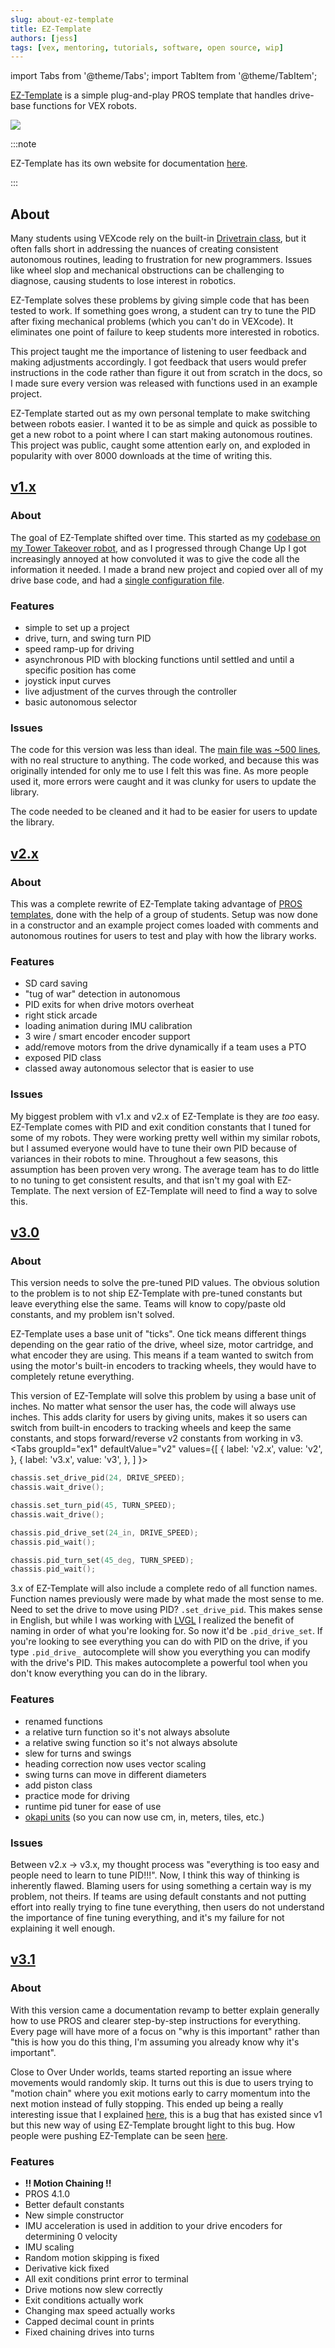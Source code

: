 ```yaml
---
slug: about-ez-template
title: EZ-Template
authors: [jess]
tags: [vex, mentoring, tutorials, software, open source, wip]
---
```

import Tabs from '@theme/Tabs';
import TabItem from '@theme/TabItem';

[EZ-Template](https://ez-robotics.github.io/EZ-Template/) is a simple plug-and-play PROS template that handles drive-base functions for VEX robots.  

![](banner.jpg)

<!--truncate-->

:::note

EZ-Template has its own website for documentation [here](https://ez-robotics.github.io/EZ-Template/).

:::

## About
Many students using VEXcode rely on the built-in [Drivetrain class](https://www.youtube.com/watch?v=JGGtvVNTGJw), but it often falls short in addressing the nuances of creating consistent autonomous routines, leading to frustration for new programmers. Issues like wheel slop and mechanical obstructions can be challenging to diagnose, causing students to lose interest in robotics.

EZ-Template solves these problems by giving simple code that has been tested to work.  If something goes wrong, a student can try to tune the PID after fixing mechanical problems (which you can't do in VEXcode).  It eliminates one point of failure to keep students more interested in robotics.  

This project taught me the importance of listening to user feedback and making adjustments accordingly.  I got feedback that users would prefer instructions in the code rather than figure it out from scratch in the docs, so I made sure every version was released with functions used in an example project.  

EZ-Template started out as my own personal template to make switching between robots easier.  I wanted it to be as simple and quick as possible to get a new robot to a point where I can start making autonomous routines.  This project was public, caught some attention early on, and exploded in popularity with over 8000 downloads at the time of writing this.  

## [v1.x](https://github.com/EZ-Robotics/EZ-Template/tree/f4c287dc3cea8c95cdbbd47939ef41c1d5a2f749)
### About
The goal of EZ-Template shifted over time. This started as my [codebase on my Tower Takeover robot](https://github.com/EZ-Robotics/EZ-GOOFY), and as I progressed through Change Up I got increasingly annoyed at how convoluted it was to give the code all the information it needed.  I made a brand new project and copied over all of my drive base code, and had a [single configuration file](https://github.com/EZ-Robotics/EZ-Template/blob/f4c287dc3cea8c95cdbbd47939ef41c1d5a2f749/include/EZ-Template/setup.hpp).  

### Features
- simple to set up a project
- drive, turn, and swing turn PID 
- speed ramp-up for driving
- asynchronous PID with blocking functions until settled and until a specific position has come
- joystick input curves
- live adjustment of the curves through the controller
- basic autonomous selector

### Issues
The code for this version was less than ideal.  The [main file was ~500 lines](https://github.com/EZ-Robotics/EZ-Template/blob/f4c287dc3cea8c95cdbbd47939ef41c1d5a2f749/src/EZ-Template/auton_drive_functions.cpp), with no real structure to anything.  The code worked, and because this was originally intended for only me to use I felt this was fine.  As more people used it, more errors were caught and it was clunky for users to update the library.  

The code needed to be cleaned and it had to be easier for users to update the library.

## [v2.x](https://github.com/EZ-Robotics/EZ-Template/tree/c4a5fd048f90363cc3f841abcb05c95eec2d36c3)
### About
This was a complete rewrite of EZ-Template taking advantage of [PROS templates](https://pros.cs.purdue.edu/v5/cli/conductor.html), done with the help of a group of students.  Setup was now done in a constructor and an example project comes loaded with comments and autonomous routines for users to test and play with how the library works.  

### Features
- SD card saving 
- "tug of war" detection in autonomous
- PID exits for when drive motors overheat
- right stick arcade
- loading animation during IMU calibration
- 3 wire / smart encoder encoder support
- add/remove motors from the drive dynamically if a team uses a PTO
- exposed PID class 
- classed away autonomous selector that is easier to use

### Issues
My biggest problem with v1.x and v2.x of EZ-Template is they are *too* easy.  EZ-Template comes with PID and exit condition constants that I tuned for some of my robots.  They were working pretty well within my similar robots, but I assumed everyone would have to tune their own PID because of variances in their robots to mine.  Throughout a few seasons, this assumption has been proven very wrong.  The average team has to do little to no tuning to get consistent results, and that isn't my goal with EZ-Template.  The next version of EZ-Template will need to find a way to solve this.

## [v3.0](https://github.com/EZ-Robotics/EZ-Template/tree/6b1c8ea469149a5c8ba15618f7339698d389f373)
### About
This version needs to solve the pre-tuned PID values.  The obvious solution to the problem is to not ship EZ-Template with pre-tuned constants but leave everything else the same.  Teams will know to copy/paste old constants, and my problem isn't solved. 

EZ-Template uses a base unit of "ticks".  One tick means different things depending on the gear ratio of the drive, wheel size, motor cartridge, and what encoder they are using.  This means if a team wanted to switch from using the motor's built-in encoders to tracking wheels, they would have to completely retune everything. 

This version of EZ-Template will solve this problem by using a base unit of inches.  No matter what sensor the user has, the code will always use inches.  This adds clarity for users by giving units, makes it so users can switch from built-in encoders to tracking wheels and keep the same constants, and stops forward/reverse v2 constants from working in v3.  
<Tabs
  groupId="ex1"
  defaultValue="v2"
  values={[
    { label: 'v2.x',  value: 'v2', },
    { label: 'v3.x',  value: 'v3', },
  ]
}>

<TabItem value="v2">

```cpp
chassis.set_drive_pid(24, DRIVE_SPEED);
chassis.wait_drive();

chassis.set_turn_pid(45, TURN_SPEED);
chassis.wait_drive();
```

</TabItem>


<TabItem value="v3">

```cpp
chassis.pid_drive_set(24_in, DRIVE_SPEED);
chassis.pid_wait();

chassis.pid_turn_set(45_deg, TURN_SPEED);
chassis.pid_wait();
```



</TabItem>
</Tabs>

3.x of EZ-Template will also include a complete redo of all function names.  Function names previously were made by what made the most sense to me.  Need to set the drive to move using PID?  `.set_drive_pid`.  This makes sense in English, but while I was working with [LVGL](https://lvgl.io/) I realized the benefit of naming in order of what you're looking for.  So now it'd be `.pid_drive_set`.  If you're looking to see everything you can do with PID on the drive, if you type `.pid_drive_` autocomplete will show you everything you can modify with the drive's PID.  This makes autocomplete a powerful tool when you don't know everything you can do in the library.

### Features
- renamed functions
- a relative turn function so it's not always absolute
- a relative swing function so it's not always absolute
- slew for turns and swings
- heading correction now uses vector scaling
- swing turns can move in different diameters
- add piston class
- practice mode for driving
- runtime pid tuner for ease of use
- [okapi units](https://okapilib.github.io/OkapiLib/md_docs_api_units.html) (so you can now use cm, in, meters, tiles, etc.)

### Issues
Between v2.x -> v3.x, my thought process was "everything is too easy and people need to learn to tune PID!!!".  Now, I think this way of thinking is inherently flawed.  Blaming users for using something a certain way is my problem, not theirs.  If teams are using default constants and not putting effort into really trying to fine tune everything, then users do not understand the importance of fine tuning everything, and it's my failure for not explaining it well enough.  
  
## [v3.1](https://github.com/EZ-Robotics/EZ-Template)
### About
With this version came a documentation revamp to better explain generally how to use PROS and clearer step-by-step instructions for everything.  Every page will have more of a focus on "why is this important" rather than "this is how you do this thing, I'm assuming you already know why it's important".  

Close to Over Under worlds, teams started reporting an issue where movements would randomly skip.  It turns out this is due to users trying to "motion chain" where you exit motions early to carry momentum into the next motion instead of fully stopping.  This ended up being a really interesting issue that I explained [here](https://github.com/EZ-Robotics/EZ-Template/issues/117), this is a bug that has existed since v1 but this new way of using EZ-Template brought light to this bug.  How people were pushing EZ-Template can be seen [here](https://ez-robotics.github.io/EZ-Template/showcase/overunder).  

### Features 
- **!! Motion Chaining !!**
-  PROS 4.1.0
- Better default constants 
- New simple constructor 
- IMU acceleration is used in addition to your drive encoders for determining 0 velocity 
- IMU scaling 
- Random motion skipping is fixed 
- Derivative kick fixed
- All exit conditions print error to terminal 
- Drive motions now slew correctly 
- Exit conditions actually work 
- Changing max speed actually works 
- Capped decimal count in prints 
- Fixed chaining drives into turns 